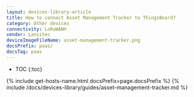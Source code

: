 ```yaml
---
layout: devices-library-article
title: How to connect Asset Management Tracker to ThingsBoard?
category: Other devices
connectivity: LoRaWAN®
vendor: Lansitec
deviceImageFileName: asset-management-tracker.png
docsPrefix: paas/
docsTag: paas
---
```


* TOC
{:toc}

{% include get-hosts-name.html docsPrefix=page.docsPrefix %}
{% include /docs/devices-library/guides/asset-management-tracker.md %}